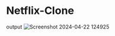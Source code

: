 # Netflix-Clone

output
![Screenshot 2024-04-22 124925](https://github.com/udaypratapsingh7/Netflix-Clone/assets/143158145/84681612-6c89-4e74-8227-7038bb568d28)
